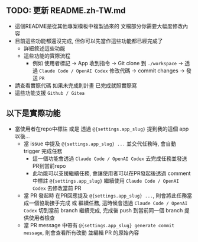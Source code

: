 ## TODO: 更新 README.zh-TW.md

- 這個README是從其他專案模板中複製過來的 文檔部分你需要大幅度修改內容
- 目前這些功能都還沒完成, 但你可以先當作這些功能都已經完成了
    - 詳細敘述這些功能
    - 這些功能的實際流程
        - 例如 使用者標記 -> App 收到指令 -> Git clone 到 `./workspace` -> 透過 `Claude Code / OpenAI Codex` 修改代碼 -> commit changes -> 發送 `PR`
- 請查看實際代碼 如果未完成則計畫 已完成就照實際寫
- 這些功能支援 `Github / Gitea`

## 以下是實際功能

- 當使用者在repo中標註 或是 透過 `@{settings.app_slug}` 提到我的這個 app 以後...
    - 當 issue 中提及 `@{settings.app_slug} ...` 並交代任務時, 會自動 trigger 完成任務
        - 這一個功能會透過 `Claude Code / OpenAI Codex` 去完成任務並發送PR到當前repo
        - 此功能可以支援繼續任務, 會讓使用者可以在PR發起後透過 comment 中標註 `@{settings.app_slug}` 繼續使用 `Claude Code / OpenAI Codex` 去修改當前 PR
    - 當 PR 發起時 在PR回應提及 `@{settings.app_slug} ...`, 則會將此任務當成一個協助接手完成 或 繼續任務, 這時候會透過 `Claude Code / OpenAI Codex` 切到當前 branch 繼續完成, 完成後 push 到當前同一個 branch 提供使用者檢查
    - 當 PR message 中帶有 `@{settings.app_slug} generate commit message`, 則會查看所有改動 並編輯 PR 的原始內容
